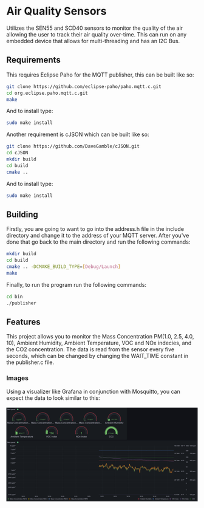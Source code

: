 # Air Quality Sensors<a name="Air Quality Sensors"></a>

Utilizes the SEN55 and SCD40 sensors to monitor the quality of the air allowing the user to track their air quality over-time.
This can run on any embedded device that allows for multi-threading and has an I2C Bus.<br>

## Requirements
This requires Eclipse Paho for the MQTT publisher, this can be built like so:
```bash
git clone https://github.com/eclipse-paho/paho.mqtt.c.git
cd org.eclipse.paho.mqtt.c.git
make
```
And to install type:
```bash
sudo make install
```
Another requirement is cJSON which can be built like so:
```bash
git clone https://github.com/DaveGamble/cJSON.git
cd cJSON
mkdir build
cd build
cmake ..
```
And to install type:
```bash
sudo make install
```

## Building
Firstly, you are going to want to go into the address.h file in the include directory and change it to the address of your MQTT server. After you've done that go back to the main directory and run the following commands:
```bash
mkdir build
cd build
cmake .. -DCMAKE_BUILD_TYPE=[Debug/Launch]
make
```
Finally, to run the program run the following commands:
```bash
cd bin
./publisher
```

## Features
This project allows you to monitor the Mass Concentration PM(1.0, 2.5, 4.0, 10), Ambient Humidity, Ambient Temperature, VOC and NOx indecies, and the CO2 concentration. The data is read from the sensor every five seconds, which can be changed by changing the WAIT_TIME constant in the publisher.c file.

### Images
Using a visualizer like Grafana in conjunction with Mosquitto, you can expect the data to look similar to this: <br>\
![Data displayed to Grafana](./images/Grafana-Sensor-Data.png)
